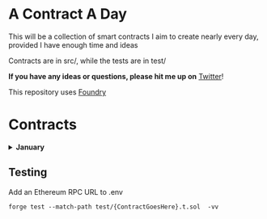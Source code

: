 # A Contract A Day

This will be a collection of smart contracts I aim to create nearly every day, provided I have enough time and ideas

Contracts are in src/, while the tests are in test/

**If you have any ideas or questions, please hit me up on** [Twitter](https://twitter.com/0xf4d3)!

This repository uses [Foundry](https://book.getfoundry.sh/)

# Contracts

<details>
<summary><b>January</b></summary>

- [WannaBet](https://github.com/0xn4de/A-Contract-A-Day/blob/main/src/Jan01_WannaBet.sol)
  - Contract where you can set a Chainlink Price Feed address, then anyone can create a bet that takes the Over/Under on a given price point and allows anyone to accept the bet:
  - Bob wants to bet that ETH price is 2% higher in a month, he calls `createBet` with variables like price, if he's taking over/under, what odds hes giving himself (e.g. 1 ETH bet for 0.2 ETH on taker's side), settle time, time given for anyone to accept
  - If nobody accepts bet, he can withdraw after the time he set for someone to accept
  - If accepted, once the time is up, anyone can call `settleBet` and the contract checks Chainlink for the current price and sends funds accordingly
- [BullToken](https://github.com/0xn4de/A-Contract-A-Day/blob/main/src/Jan02_BullToken.sol)
  - ERC20 built on [Solmate's ERC20](https://github.com/transmissions11/solmate/blob/main/src/tokens/ERC20.sol) where transfers can only happen when ETH (or other) price is up since last update (weekly, automatic on transfer)
  - Contract gets deployed with ETH as the feed, constructor checks current price and sets it in the contract (minPrice) along with last updated time (lastUpdated)
  - When transfers happen, the **current** price (per Chainlink) has to be above the minPrice
  - If a week has passed since `lastUpdated` was updated, contract fetches a new price during a transfer call and updates the data
- [FreeForAll](https://github.com/0xn4de/A-Contract-A-Day/blob/main/src/Jan03_FreeForAll.sol)
  - ERC721 built on [Solmate's ERC721](https://github.com/transmissions11/solmate/blob/main/src/tokens/ERC721.sol) where you can take others NFT's during a 1-hour period every single day
  - Every 24 hours, `transferFrom` is allowed to be called (**for 1 hour**) by anyone for anyone's tokenId
  - startTime is at the same time every day, but if no transfers happen in the 23 hours beforehand, `transferFrom` will need to be called (with a legitimate transfer)
- [FreeForAllToken](https://github.com/0xn4de/A-Contract-A-Day/blob/main/src/Jan04_FreeForAllToken.sol)
  - ERC20 built on [Solmate's ERC20](https://github.com/transmissions11/solmate/blob/main/src/tokens/ERC20.sol) where you can take others tokens during a 1-hour period every single day, similar to FreeForAll.sol
  - Every 24 hours, `transferFrom` is allowed to be called (**for 1 hour**) by anyone for anyone's tokens
  - startTime is at the same time every day, but if no transfers happen in the 23 hours beforehand, `transferFrom` will need to be called (with a legitimate transfer)
- [FreeForAll1155](https://github.com/0xn4de/A-Contract-A-Day/blob/main/src/Jan05_FreeForAll1155.sol)
  - ERC1155 built on [Solmate's ERC1155](https://github.com/transmissions11/solmate/blob/main/src/tokens/ERC1155.sol) where you can take others tokens during a 1-hour period every single day, (basically) identical to FreeForAll.sol
- [ERC1155Vault](https://github.com/0xn4de/A-Contract-A-Day/blob/main/src/Jan06_ERC1155Vault.sol)
  - An ERC4626-like MultiVault that allows you to create a vault that accepts a certain tokenId of an ERC1155 and will give you an ERC1155 of specific tokenId in return
  - Base from [z0r0z's](https://twitter.com/z0r0zzz) [MultiVault](https://github.com/z0r0z/MultiVault/) which allows you to deposit an ERC20 and get an ERC1155 in return
  - How it works:
    - `create(erc1155, tokenid)` will allow you to create a vault for a specific ERC1155 contract's tokenId, e.g. a vault for `tokenId` 5 from a random ERC1155
    - Allows you to deposit any amount of that specific tokenId and then gives you an ERC1155 with a tokenId that is used only for that specific tokenId
    - Redeem your given ERC1155 and get your original NFT with tokenId 5 back
  - Undertested, exercise caution
- [Market](https://github.com/0xn4de/A-Contract-A-Day/blob/main/src/Jan07_Market.sol)
  - Market for ERC20s and ETH, allows anyone to create a trade where they set out how much of what they want to buy and how much of what they give in return
  - Allows setting a deadline timestamp for trades
  - Cancellable orders with `cancelTrade(id)`
  - Call `createTrade` with relevant data (zero address for ETH asset)
  - Accept trade with `acceptTrade(id)`, will distribute assets accordingly
- [NFTMarket](https://github.com/0xn4de/A-Contract-A-Day/blob/main/src/Jan08_NFTMarket.sol)
  - Market for ERC721s, allows anyone to create a trade to swap ERC721<>ERC721
  - Allows setting a deadline timestamp for trades
  - Cancellable orders with `cancelTrade(id)`
  - Call `createTrade` with relevant data, incl. the tokenIds you want to sell (can't yet specify what ids you want to buy)
  - Accept trade with `acceptTrade(id, [idsYouWantToSellInReturn])`, will distribute assets accordingly
- [WannaBetV2](https://github.com/0xn4de/A-Contract-A-Day/blob/main/src/Jan09_WannaBetV2.sol)
  - Similar to WannaBet (check first contract), slight difference, used in conjuction with WannaBetFactory
  - Added functionality of being able to wager tokens instead of just ETH
  - Bets can be token-token, token-eth, eth-token, eth-eth
  - Maker sets how much of what they are depositing and then sets how much they want the taker to deposit and of what currency (e.g. Bet that ETH is above 2500 on February 12th, 1000 USDT for your 0.4 ETH, if I win I get your ETH)
- [WannaBetFactory](https://github.com/0xn4de/A-Contract-A-Day/blob/main/src/Jan10_WannaBetFactory.sol)
  - Factory contract for WannaBetV2 contracts
  - `deploy(base, quote)` takes in e.g. ETH & USD addresses (as per Chainlink definitions) and deploys a WannaBet contract for said pool
  - Pool can be used for price wagers as set out in WannaBetV2 description

</details>

## Testing

Add an Ethereum RPC URL to .env

```shell
forge test --match-path test/{ContractGoesHere}.t.sol  -vv
```
